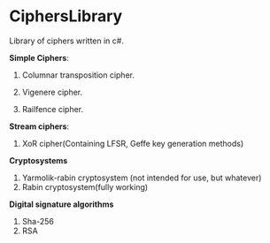 # CiphersLibrary
Library of ciphers written in c#.

**Simple Ciphers**:

1. Columnar transposition cipher.

2. Vigenere cipher.

3. Railfence cipher.

**Stream ciphers**:

1. XoR cipher(Containing LFSR, Geffe key generation methods)

**Cryptosystems**
1. Yarmolik-rabin cryptosystem (not intended for use, but whatever)
2. Rabin cryptosystem(fully working)

**Digital signature algorithms**

1. Sha-256 
2. RSA
